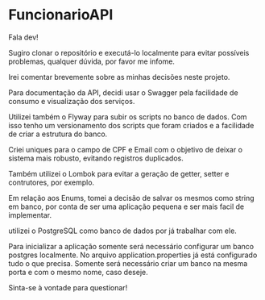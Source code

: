 # FuncionarioAPI

Fala dev!

Sugiro clonar o repositório e executá-lo localmente para evitar possíveis problemas, qualquer dúvida, por favor me infome.

Irei comentar brevemente sobre as minhas decisões neste projeto.

Para documentação da API, decidi usar o Swagger pela facilidade de consumo e visualização dos serviços.

Utilizei também o Flyway para subir os scripts no banco de dados. Com isso tenho um versionamento dos scripts que foram criados
e a facilidade de criar a estrutura do banco.

Criei uniques para o campo de CPF e Email com o objetivo de deixar o sistema mais robusto, evitando registros duplicados.

Também utilizei o Lombok para evitar a geração de getter, setter e contrutores, por exemplo.

Em relação aos Enums, tomei a decisão de salvar os mesmos como string em banco, por conta de ser uma aplicação pequena e ser mais facil de implementar.

utilizei o PostgreSQL como banco de dados por já trabalhar com ele.

Para inicializar a aplicação somente será necessário configurar um banco postgres localmente.
No arquivo application.properties já está configurado tudo o que precisa. Somente será necessário criar um banco na mesma porta e com o mesmo nome, caso deseje.

Sinta-se à vontade para questionar!
